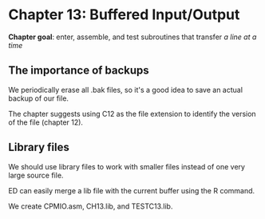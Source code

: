 # Chapter 13: Buffered Input/Output

**Chapter goal**: enter, assemble, and test subroutines that transfer
*a line at a time*

## The importance of backups

We periodically erase all .bak files, so it's a good idea to save
an actual backup of our file.

The chapter suggests using C12 as the file extension to identify the version of the file (chapter 12).

## Library files

We should use library files to work with smaller files instead of one
very large source file.

ED can easily merge a lib file with the current buffer using the
R command.

We create CPMIO.asm, CH13.lib, and TESTC13.lib.

